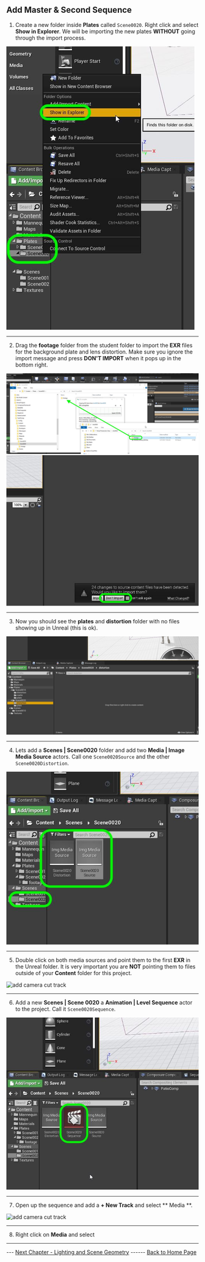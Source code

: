 ## Add Master & Second Sequence

1.  Create a new folder inside **Plates** called `Scene0020`.  Right click and select **Show in Explorer**.  We will be importing the new plates **WITHOUT** going through the import process.

![import new files into new scene0020 folder](../images/showInExplorerSc2.jpg)

***

2.  Drag the **footage** folder from the student folder to import the **EXR** files for the background plate and lens distortion.  Make sure you ignore the import message and press **DON'T IMPORT** when it pops up in the bottom right.

![copy footage folder from scene 2](../images/scopyScene2.jpg)
![do not import footage](../images/dontImort.jpg)
***



3. Now you should see the **plates** and **distortion** folder with no files showing up in Unreal (this is ok).

![add camera cut track](../images/distortionPlateFolder.jpg)

***

4.  Lets add a **Scenes | Scene0020** folder and add two **Media | Image Media Source** actors.  Call one `Scene0020Source` and the other `Scene0020Distortion`.

![add camera cut track](../images/scene2Plates.jpg)
*** 

5.  Double click on both media sources and point them to the first **EXR** in the Unreal folder.  It is very important you are **NOT** pointing them to files outside of your **Content** folder for this project.

![add camera cut track](../images/.jpg)
***

6.  Add a new **Scenes | Scene 0020** a **Animation | Level Sequence** actor to the project. Call it `Scene0020Sequence`.

![add camera cut track](../images/addScene2Sequence.jpg)

***

7.  Open up the sequence and add a **+ New Track** and select ** Media **.

![add camera cut track](../images/.jpg)

***

8.  Right click on **Media** and select  











***

--- [Next Chapter - Lighting and Scene Geometry](../shadow/README.md) ------ [Back to Home Page](../README.md)